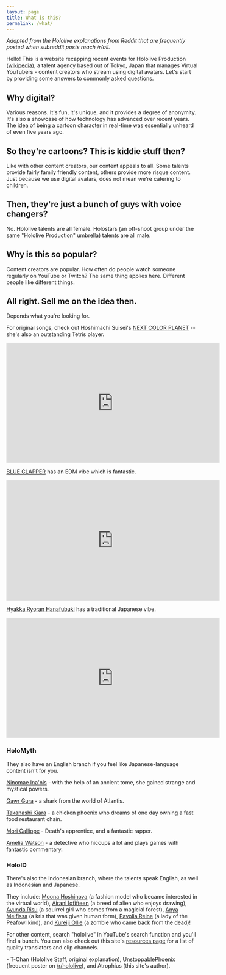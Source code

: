 ```yaml
---
layout: page
title: What is this?
permalink: /what/
---
```


*Adapted from the Hololive explanations from Reddit that are frequently posted
when subreddit posts reach /r/all.*

Hello! This is a website recapping recent events for Hololive Production
([wikipedia](https://en.wikipedia.org/wiki/Hololive_Production)), a talent
agency based out of Tokyo, Japan that manages Virtual YouTubers - content
creators who stream using digital avatars. Let's start by providing some answers
to commonly asked questions.

## Why digital?

Various reasons. It's fun, it's unique, and it provides a degree of anonymity.
It's also a showcase of how technology has advanced over recent years. The idea
of being a cartoon character in real-time was essentially unheard of even five
years ago.

## So they're cartoons? This is kiddie stuff then?

Like with other content creators, our content appeals to all. Some talents
provide fairly family friendly content, others provide more risque content. Just
because we use digital avatars, does not mean we're catering to children.

## Then, they're just a bunch of guys with voice changers?

No. Hololive talents are all female. Holostars (an off-shoot group under the
same "Hololive Production" umbrella) talents are all male.

## Why is this so popular?

Content creators are popular. How often do people watch someone regularly on
YouTube or Twitch? The same thing applies here. Different people like different
things.

## All right. Sell me on the idea then.

Depends what you're looking for.

For original songs, check out Hoshimachi Suisei's
[NEXT COLOR PLANET](https://www.youtube.com/watch?v=vQHVGXdcqEQ) -- she's also
an outstanding Tetris player.

<iframe width="560" height="315" src="https://www.youtube-nocookie.com/embed/vQHVGXdcqEQ" frameborder="0" allow="accelerometer; autoplay; clipboard-write; encrypted-media; gyroscope; picture-in-picture" allowfullscreen></iframe>

[BLUE CLAPPER](https://www.youtube.com/watch?v=3qkXc6zheig) has an EDM vibe
which is fantastic.

<iframe width="560" height="315" src="https://www.youtube-nocookie.com/embed/CyqMKCYBTzM" frameborder="0" allow="accelerometer; autoplay; clipboard-write; encrypted-media; gyroscope; picture-in-picture" allowfullscreen></iframe>

[Hyakka Ryoran Hanafubuki](https://www.youtube.com/watch?v=K84w0Iai40k) has a
traditional Japanese vibe.

<iframe width="560" height="315" src="https://www.youtube-nocookie.com/embed/3UujTImfKIY" frameborder="0" allow="accelerometer; autoplay; clipboard-write; encrypted-media; gyroscope; picture-in-picture" allowfullscreen></iframe>

### HoloMyth

They also have an English branch if you feel like Japanese-language content
isn't for you.

[Ninomae Ina'nis](https://www.youtube.com/channel/UCMwGHR0BTZuLsmjY_NT5Pwg) -
with the help of an ancient tome, she gained strange and mystical powers.

[Gawr Gura](https://www.youtube.com/channel/UCoSrY_IQQVpmIRZ9Xf-y93g) - a shark
from the world of Atlantis.

[Takanashi Kiara](https://www.youtube.com/channel/UCHsx4Hqa-1ORjQTh9TYDhww) - a
chicken phoenix who dreams of one day owning a fast food restaurant chain.

[Mori Calliope](https://www.youtube.com/channel/UCL_qhgtOy0dy1Agp8vkySQg) -
Death's apprentice, and a fantastic rapper.

[Amelia Watson](https://www.youtube.com/channel/UCyl1z3jo3XHR1riLFKG5UAg) - a
detective who hiccups a lot and plays games with fantastic commentary.

### HoloID

There's also the Indonesian branch, where the talents speak English, as well as
Indonesian and Japanese.

They include:
[Moona Hoshinova](https://youtube.com/channel/UCP0BspO_AMEe3aQqqpo89Dg) (a
fashion model who became interested in the virtual world),
[Airani Iofifteen](https://youtube.com/channel/UCAoy6rzhSf4ydcYjJw3WoVg) (a
breed of alien who enjoys drawing),
[Ayunda Risu](https://youtube.com/channel/UCOyYb1c43VlX9rc_lT6NKQw) (a squirrel
girl who comes from a magicial forest),
[Anya Melfissa](https://youtube.com/channel/UC727SQYUvx5pDDGQpTICNWg) (a kris
that was given human form),
[Pavolia Reine](https://youtube.com/channel/UChgTyjG-pdNvxxhdsXfHQ5Q) (a lady of
the Peafowl kind), and
[Kureiji Ollie](https://youtube.com/channel/UCYz_5n-uDuChHtLo7My1HnQ) (a zombie who came back from the dead)!

For other content, search "hololive" in YouTube's search function and you'll
find a bunch. You can also check out this site's [resources page](/resources)
for a list of quality translators and clip channels.

\- T-Chan (Hololive Staff, original explanation),
[UnstoppablePhoenix](https://www.reddit.com/user/UnstoppablePhoenix/) (frequent
poster on [/r/hololive](https://www.reddit.com/r/Hololive/)), and Atrophius
(this site's author).
